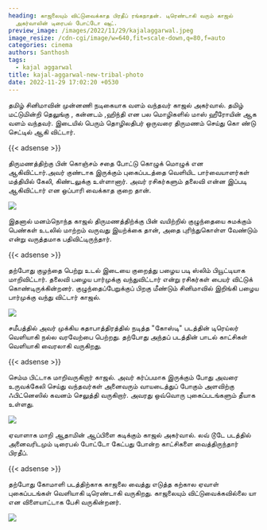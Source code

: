 ```yaml
---
heading: காஜலையும் விட்டுவைக்காத பிரதீப் ரங்கநாதன். டிரெண்டாகி வரும் காஜல்
  அகர்வாலின் டிரைபல் போட்டோ ஷுட்.
preview_image: /images/2022/11/29/kajalaggarwal.jpeg
image_resize: /cdn-cgi/image/w=640,fit=scale-down,q=80,f=auto
categories: cinema
authors: Santhosh
tags:
  - kajal aggarwal
title: kajal-aggarwal-new-tribal-photo
date: 2022-11-29 17:02:20 +0530
---
```

தமிழ் சினிமாவின் முன்னணி நடிகையாக வளம் வந்தவர் காஜல் அகர்வால். தமிழ் மட்டுமின்றி தெலுங்கு , கன்னடம் ,ஹிந்தி என பல மொழிகளில்  மாஸ் ஹீரோயின் ஆக வளம் வந்தவர். இடையில் பெரும் தொழிலதிபர் ஒருவரை திருமணம் செய்து கொ ண்டு செட்டில் ஆகி விட்டார். 

{{< adsense >}}


திருமணத்திற்கு பின் கொஞ்சம் சதை போட்டு கொழுக் மொழுக் என ஆகிவிட்டார்.அவர் குண்டாக இருக்கும் புகைப்படத்தை வெளியிட பார்வையாளர்கள் மத்தியில் கேலி, கிண்டலுக்கு உள்ளானார். அவர் ரசிகர்களும் தலைவி என்ன இப்படி ஆகிவிட்டார் என ஒப்பாரி வைக்காத குறை தான்.

![](/images/2022/11/29/kajal-aggarwal-new-tribal-photo.jpeg)

இதனால் மனம்நொந்த காஜல் திருமணத்திற்க்கு பின் வயிற்றில் குழுந்தையை சுமக்கும் பெண்கள் உடலில் மாற்றம் வருவது இயற்க்கை  தான், அதை புரிந்துகொள்ள வேண்டும் என்று வருத்தமாக பதிவிட்டிருந்தார்.

{{< adsense >}}


தற்போது குழந்தை பெற்று உடல் இடையை குறைத்து பழைய படி  ஸ்லிம் பியூட்டியாக மாறிவிட்டார். தலைவி பழைய பார்முக்கு  வந்துவிட்டார் என்று ரசிகர்கள்  பையர் விட்டுக் கொண்டிருக்கின்றனர். குழுந்தைப்பேறுக்குப் பிறகு மீண்டும் சினிமாவில் இறிங்கி பழைய பார்முக்கு வந்து விட்டார் காஜல். 


![](/images/2022/11/29/kajal-aggarwal-new-tribal-photo2.jpeg)

சமீபத்தில் அவர் முக்கிய கதாபாத்திரத்தில் நடித்த "கோஸ்டி" படத்தின் டிரெய்லர் வெளியாகி நல்ல வரவேற்பை பெற்றது. தற்போது அந்தப் படத்தின் பாடல் காட்சிகள் வெளியாகி வைரலாகி வருகிறது.

{{< adsense >}}


செம்ம பிட்டாக மாறிவருகிறார் காஜல்‌. அவர் கர்ப்பமாக இருக்கும் போது அவரை உருவக்கேலி செய்து வந்தவர்கள் அனைவரும் வாயடைத்துப் போகும் அளவிற்கு ஃபிட்னெஸில் கவனம் செலுத்தி வருகிறார்.‌ அவரது ஒவ்வொரு புகைப்படங்களும் தீயாக உள்ளது.


![](/images/2022/11/29/kajal-aggarwal-new-tribal-photo44.jpeg)

ஏவாளாக மாறி ஆதாமின் ஆப்பிளை கடிக்கும் காஜல் அகர்வால். லவ் டூடே படத்தில் அனைவரிடமும் டிரைபல் போட்டோ கேட்பது போன்ற காட்சிகளை வைத்திருந்தார் பிரதீப். 

{{< adsense >}}

தற்போது கோமாளி படத்திற்காக காஜலை வைத்து எடுத்த கற்கால ஏவாள் புகைப்படங்கள் வெளியாகி டிரெண்டாகி வருகிறது. காஜலையும் விட்டுவைக்கவில்லை யா என விளையாட்டாக பேசி வருகின்றனர்.

![](/images/2022/11/29/kajal-aggarwal-new-tribal-photo66.jpeg)